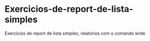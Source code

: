 # Exercicios-de-report-de-lista-simples
 Exercícios de report de lista simples, relatorios com o comando write

